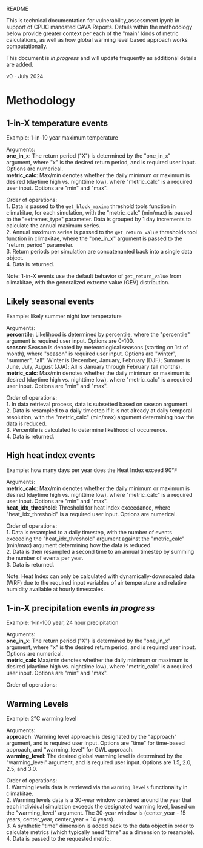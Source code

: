 README 

This is technical documentation for vulnerability_assessment.ipynb in support of CPUC mandated CAVA Reports.
Details within the methodology below provide greater context per each of the "main" kinds of metric calculations, 
as well as how global warming level based approach works computationally. 

This document is *in progress* and will update frequently as additional details are added. 

v0 - July 2024

Methodology
===========
1-in-X temperature events
-------------------------
Example: 1-in-10 year maximum temperature

Arguments:
    <br>**one_in_x**: The return period ("X") is determined by the "one_in_x" argument, where "x" is the desired return period, and is required user input. Options are numerical.
    <br>**metric_calc**: Max/min denotes whether the daily minimum or maximum is desired (daytime high vs. nighttime low), where "metric_calc" is a required user input. Options are "min" and "max".

Order of operations:
    <br>1. Data is passed to the `get_block_maxima` threshold tools function in climakitae, for each simulation, with the "metric_calc" (min/max) is passed to the "extremes_type" parameter. Data is grouped by 1 day increments to calculate the annual maximum series.
    <br>2. Annual maximum series is passed to the `get_return_value` thresholds tool function in climakitae, where the "one_in_x" argument is passed to the "return_period" parameter. 
    <br>3. Return periods per simulation are concatenanted back into a single data object.
    <br>4. Data is returned.

Note: 1-in-X events use the default behavior of `get_return_value` from climakitae, with the generalized extreme value (GEV) distribution. 


Likely seasonal events
----------------------
Example: likely summer night low temperature

Arguments:
    <br>**percentile**: Likelihood is determined by percentile, where the "percentile" argument is required user input. Options are 0-100. 
    <br>**season**: Season is denoted by meteorological seasons (starting on 1st of month), where "season" is required user input. Options are "winter", "summer", "all".
    Winter is December, January, February (DJF); Summer is June, July, August (JJA); All is January through February (all months).
    <br>**metric_calc**: Max/min denotes whether the daily minimum or maximum is desired (daytime high vs. nighttime low), where "metric_calc" is a required user input. Options are "min" and "max".

Order of operations:
    <br>1. In data retrieval process, data is subsetted based on season argument. 
    <br>2. Data is resampled to a daily timestep if it is not already at daily temporal resolution, with the "metric_calc" (min/max) argument determining how the data is reduced.
    <br>3. Percentile is calculated to determine likelihood of occurrence. 
    <br>4. Data is returned. 


High heat index events
-----------------------
Example: how many days per year does the Heat Index exceed 90°F

Arguments:
    <br>**metric_calc**: Max/min denotes whether the daily minimum or maximum is desired (daytime high vs. nighttime low), where "metric_calc" is a required user input. Options are "min" and "max".
    <br>**heat_idx_threshold**: Threshold for heat index exceedance, where "heat_idx_threshold" is a required user input. Options are numerical. 

Order of operations:
    <br>1. Data is resampled to a daily timestep, with the number of events exceeding the "heat_idx_threshold" argument against the "metric_calc" (min/max) argument determining how the data is reduced. 
    <br>2. Data is then resampled a second time to an annual timestep by summing the number of events per year. 
    <br>3. Data is returned. 

Note: Heat Index can only be calculated with dynamically-downscaled data (WRF) due to the required input variables of air temperature and relative humidity available at hourly timescales.


1-in-X precipitation events *in progress*
---------------------------
Example: 1-in-100 year, 24 hour precipitation

Arguments:
    <br>**one_in_x**: The return period ("X") is determined by the "one_in_x" argument, where "x" is the desired return period, and is required user input. Options are numerical.
    <br>**metric_calc** Max/min denotes whether the daily minimum or maximum is desired (daytime high vs. nighttime low), where "metric_calc" is a required user input. Options are "min" and "max".

Order of operations:


Warming Levels
---------------
Example: 2°C warming level

Arguments:
    <br>**approach**: Warming level approach is designated by the "approach" argument, and is required user input. Options are "time" for time-based approach, and "warming_level" for GWL approach.
    <br>**warming_level**: The desired global warming level is determined by the "warming_level" argument, and is required user input. Options are 1.5, 2.0, 2.5, and 3.0.

Order of operations:
    <br>1. Warming levels data is retrieved via the `warming_levels` functionality in climakitae. 
    <br>2. Warming levels data is a 30-year window centered around the year that each individual simulation exceeds the designated warming level, based on the "warming_level" argument. The 30-year window is (center_year - 15 years, center_year, center_year + 14 years).
    <br>3. A synthetic "time" dimension is added back to the data object in order to calculate metrics (which typically need "time" as a dimension to resample). 
    <br>4. Data is passed to the requested metric. 
